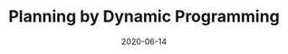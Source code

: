 ---
layout: post
title:  "Planning by Dynamic Programming"
ref: welcome
date:   2020-06-14
tags: reinforcement-learning-lectures
lang: en
---
